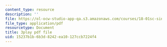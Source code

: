 ```yaml
---
content_type: resource
description: ''
file: https://ol-ocw-studio-app-qa.s3.amazonaws.com/courses/18-01sc-single-variable-calculus-fall-2010/15237b1b6b3d8242ea10127ccb7224f4_60VGKnYBpbg.pdf
file_type: application/pdf
resourcetype: Document
title: 3play pdf file
uid: 15237b1b-6b3d-8242-ea10-127ccb7224f4
---
```

